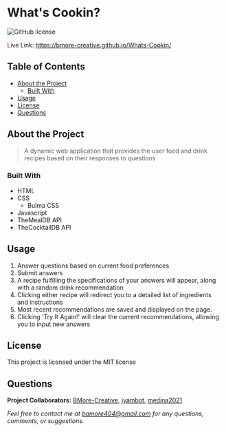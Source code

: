 # What's Cookin?
  ![GitHub license](https://img.shields.io/badge/license-MIT-blue.svg) 

Live Link: https://bmore-creative.github.io/Whats-Cookin/

## Table of Contents

- [About the Project](#about-the-project)
  - [Built With](#built-with) 
- [Usage](#usage)
- [License](#license)
- [Questions](#questions)

## About the Project

>A dynamic web application that provides the user food and drink recipes based on their responses to questions

### Built With
- HTML
- CSS
  - Bulma CSS
- Javascript
- TheMealDB API
- TheCocktailDB API

## Usage

1. Answer questions based on current food preferences 
2. Submit answers 
3. A recipe fulfilling the specifications of your answers will appear, along with a random drink recommendation 
4. Clicking either recipe will redirect you to a detailed list of ingredients and instructions 
5. Most recent recommendations are saved and displayed on the page. 
6. Clicking 'Try It Again!' will clear the current recommendations, allowing you to input new answers

## License

This project is licensed under the MIT license

## Questions

**Project Collaborators:** [BMore-Creative](https://github.com/BMore-Creative), [jyambot](https://github.com/jyambot), [medina2021](https://github.com/medina2021)

*Feel free to contact me at bamore404@gmail.com for any questions, comments, or suggestions.*
